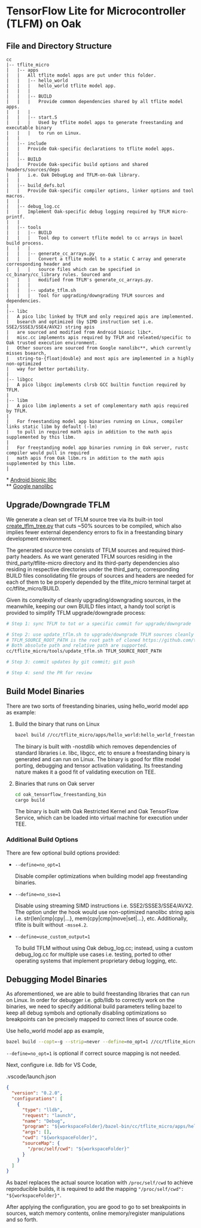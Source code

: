 # TensorFlow Lite for Microcontroller (TLFM) on Oak

## File and Directory Structure

```text
cc
|-- tflite_micro
|   |-- apps
|   |   All tflite model apps are put under this folder.
|   |   |-- hello_world
|   |   |   hello_world tflite model app.
|   |   |
|   |   |-- BUILD
|   |   |   Provide common dependencies shared by all tflite model apps.
|   |   |
|   |   |-- start.S
|   |   |   Used by tflite model apps to generate freestanding and executable binary
|   |   |   to run on Linux.
|   |
|   |-- include
|   |   Provide Oak-specific declarations to tflite model apps.
|   |
|   |-- BUILD
|   |   Provide Oak-specific build options and shared headers/sources/deps
|   |   i.e. Oak DebugLog and TFLM-on-Oak library.
|   |
|   |-- build_defs.bzl
|   |   Provide Oak-specific compiler options, linker options and tool macros.
|   |
|   |-- debug_log.cc
|   |   Implement Oak-specific debug logging required by TFLM micro-printf.
|   |
|   |-- tools
|   |   |-- BUILD
|   |   |   Tool dep to convert tflite model to cc arrays in bazel build process.
|   |   |
|   |   |-- generate_cc_arrays.py
|   |   |   Convert a tflite model to a static C array and generate corresponding header and
|   |   |   source files which can be specified in cc_binary/cc_library rules. Sourced and
|   |   |   modified from TFLM's generate_cc_arrays.py.
|   |   |
|   |   |-- update_tflm.sh
|   |   |   Tool for upgrading/downgrading TFLM sources and dependencies.
|
|-- libc
|   A pico libc linked by TFLM and only required apis are implemented.
|   bsearch and optimized (by SIMD instruction set i.e. SSE2/SSSE3/SSE4/AVX2) string apis
|   are sourced and modified from Android bionic libc*.
|   misc.cc implements apis required by TFLM and releated/specific to Oak trusted execution environment.
|   Other sources are sourced from Google nanolibc**, which currently misses bsearch,
|   string-to-{float|double} and most apis are implemented in a highly non-optimized
|   way for better portability.
|
|-- libgcc
|   A pico libgcc implements clrsb GCC builtin function required by TFLM.
|
|-- libm
|   A pico libm implements a set of complementary math apis required by TFLM.
|
|   For freestanding model app binaries running on Linux, compiler links static libm by default (-lm)
|   to pull in required math apis in addition to the math apis supplemented by this libm.
|
|   For freestanding model app binaries running in Oak server, rustc compiler would pull in required
|   math apis from Oak libm.rs in addition to the math apis supplemented by this libm.
|
```

\*
[Android bionic libc](https://android.googlesource.com/platform/bionic/+/refs/heads/master)\
\*\* [Google nanolibc](https://github.com/google/nanolibc)

## Upgrade/Downgrade TFLM

We generate a clean set of TFLM source tree via its built-in tool
[create_tflm_tree.py](https://github.com/tensorflow/tflite-micro/blob/main/tensorflow/lite/micro/tools/project_generation/create_tflm_tree.py)
that cuts ~50% sources to be compiled, which also implies fewer external
dependency errors to fix in a freestanding binary development environment.

The generated source tree consists of TFLM sources and required third-party
headers. As we want generated TFLM sources residing in the
third_party/tflite-micro directory and its third-party dependencies also
residing in respective directories under the third_party, corresponding BUILD
files consolidating file groups of sources and headers are needed for each of
them to be properly depended by the tflite_micro terminal target at
cc/tflite_micro/BUILD.

Given its complexity of cleanly upgrading/downgrading sources, in the meanwhile,
keeping our own BUILD files intact, a handy tool script is provided to simplify
TFLM upgrade/downgrade process:

```bash
# Step 1: sync TFLM to tot or a specific commit for upgrade/downgrade

# Step 2: use update_tflm.sh to upgrade/downgrade TFLM sources cleanly
# TFLM_SOURCE_ROOT_PATH is the root path of cloned https://github.com/tensorflow/tflite-micro
# Both absolute path and relative path are supported.
cc/tflite_micro/tools/update_tflm.sh TFLM_SOURCE_ROOT_PATH

# Step 3: commit updates by git commit; git push

# Step 4: send the PR for review
```

## Build Model Binaries

There are two sorts of freestanding binaries, using hello_world model app as
example:

1. Build the binary that runs on Linux

   ```bash
   bazel build //cc/tflite_micro/apps/hello_world:hello_world_freestanding_bin
   ```

   The binary is built with -nostdlib which removes dependencies of standard
   libraries i.e. libc, libgcc, etc to ensure a freestanding binary is generated
   and can run on Linux. The binary is good for tflite model porting, debugging
   and tensor activation validating. Its freestanding nature makes it a good fit
   of validating execution on TEE.

1. Binaries that runs on Oak server
   ```bash
   cd oak_tensorflow_freestanding_bin
   cargo build
   ```
   The binary is built with Oak Restricted Kernel and Oak TensorFlow Service,
   which can be loaded into virtual machine for execution under TEE.

### Additional Build Options

There are few optional build options provided:

- `--define=no_opt=1`

  Disable compiler optimizations when building model app freestanding binaries.

- `--define=no_sse=1`

  Disable using streaming SIMD instructions i.e. SSE2/SSSE3/SSE4/AVX2. The
  option under the hook would use non-optimized nanolibc string apis i.e.
  str{len|cmp|cpy|...}, mem{cpy|cmp|move|set|...}, etc. Additionally, tflite is
  built without `-msse4.2`.

- `--define=use_custom_output=1`

  To build TFLM without using Oak debug_log.cc; instead, using a custom
  debug_log.cc for multiple use cases i.e. testing, ported to other operating
  systems that implement proprietary debug logging, etc.

## Debugging Model Binaries

As aforementioned, we are able to build freestanding libraries that can run on
Linux. In order for debugger i.e. gdb/lldb to correctly work on the binaries, we
need to specify additional build parameters telling bazel to keep all debug
symbols and optionally disabling optimizations so breakpoints can be precisely
mapped to correct lines of source code.

Use hello_world model app as example,

```bash
bazel build --copt=-g --strip=never --define=no_opt=1 //cc/tflite_micro/apps/hello_world:hello_world_freestanding_bin
```

`--define=no_opt=1` is optional if correct source mapping is not needed.

Next, configure i.e. lldb for VS Code,

.vscode/launch.json

```json
{
  "version": "0.2.0",
  "configurations": [
    {
      "type": "lldb",
      "request": "launch",
      "name": "Debug",
      "program": "${workspaceFolder}/bazel-bin/cc/tflite_micro/apps/hello_world/hello_world_freestanding_bin",
      "args": [],
      "cwd": "${workspaceFolder}",
      "sourceMap": {
        "/proc/self/cwd": "${workspaceFolder}"
      }
    }
  ]
}
```

As bazel replaces the actual source location with `/proc/self/cwd` to achieve
reproducible builds, it is required to add the mapping
`"/proc/self/cwd": "${workspaceFolder}"`.

After applying the configuration, you are good to go to set breakpoints in
sources, watch memory contents, online memory/register manipulations and so
forth.
